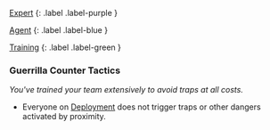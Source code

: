 
[Expert](Game/Advancement-List?Expert=true)
{: .label .label-purple }

[Agent](Game/Agent)
{: .label .label-blue }

[Training](Game/Advancement-List?Training=true)
{: .label .label-green }
### Guerrilla Counter Tactics
*You've trained your team extensively to avoid traps at all costs.*
* Everyone on [Deployment](Game/Deployment) does not trigger traps or other dangers activated by proximity.

